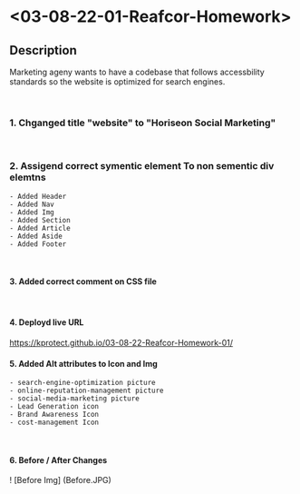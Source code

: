 # <03-08-22-01-Reafcor-Homework>

## Description
Marketing ageny wants to have a codebase that follows accessbility standards so the website is optimized for search engines.

<br />


### 1. Chganged title "website" to "Horiseon Social Marketing"
<br />

### 2. Assigend correct symentic element To non sementic div elemtns
    - Added Header
    - Added Nav
    - Added Img
    - Added Section
    - Added Article
    - Added Aside
    - Added Footer
<br />

#### 3. Added correct comment on CSS file
<br />

#### 4. Deployd live URL 
https://kprotect.github.io/03-08-22-Reafcor-Homework-01/
<br />

#### 5. Added Alt attributes to Icon and Img
    - search-engine-optimization picture
    - online-reputation-management picture
    - social-media-marketing picture
    - Lead Generation icon
    - Brand Awareness Icon
    - cost-management Icon
<br />

#### 6. Before / After Changes
! [Before Img] (Before.JPG)